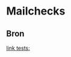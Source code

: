 # Mailchecks
## Bron
[link tests:](https://www.thierolf.org/blog/2021/small-python-script-to-quick-test-dmarc-dkim-and-spf-records/)

